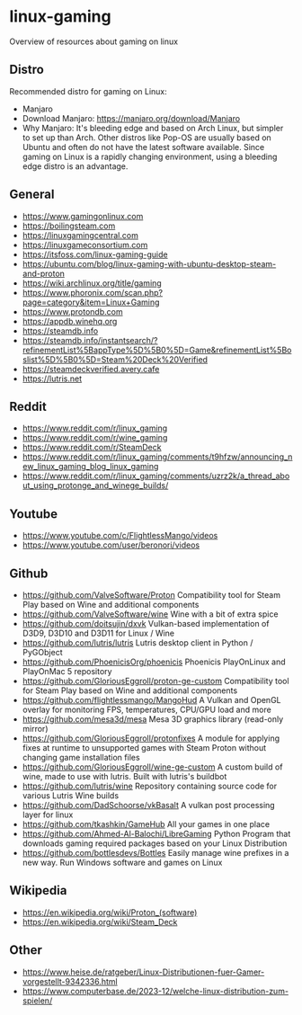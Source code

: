 # linux-gaming
Overview of resources about gaming on linux

## Distro
Recommended distro for gaming on Linux:
- Manjaro
- Download Manjaro: https://manjaro.org/download/Manjaro
- Why Manjaro: It's bleeding edge and based on Arch Linux, but simpler to set up than Arch. Other distros like Pop-OS are usually based on Ubuntu and often do not have the latest software available. Since gaming on Linux is a rapidly changing environment, using a bleeding edge distro is an advantage.

## General
- https://www.gamingonlinux.com
- https://boilingsteam.com
- https://linuxgamingcentral.com
- https://linuxgameconsortium.com
- https://itsfoss.com/linux-gaming-guide
- https://ubuntu.com/blog/linux-gaming-with-ubuntu-desktop-steam-and-proton
- https://wiki.archlinux.org/title/gaming
- https://www.phoronix.com/scan.php?page=category&item=Linux+Gaming
- https://www.protondb.com
- https://appdb.winehq.org
- https://steamdb.info
- https://steamdb.info/instantsearch/?refinementList%5BappType%5D%5B0%5D=Game&refinementList%5Boslist%5D%5B0%5D=Steam%20Deck%20Verified
- https://steamdeckverified.avery.cafe
- https://lutris.net

## Reddit
- https://www.reddit.com/r/linux_gaming
- https://www.reddit.com/r/wine_gaming
- https://www.reddit.com/r/SteamDeck
- https://www.reddit.com/r/linux_gaming/comments/t9hfzw/announcing_new_linux_gaming_blog_linux_gaming
- https://www.reddit.com/r/linux_gaming/comments/uzrz2k/a_thread_about_using_protonge_and_winege_builds/

## Youtube
- https://www.youtube.com/c/FlightlessMango/videos
- https://www.youtube.com/user/beronori/videos

## Github
- https://github.com/ValveSoftware/Proton Compatibility tool for Steam Play based on Wine and additional components
- https://github.com/ValveSoftware/wine Wine with a bit of extra spice
- https://github.com/doitsujin/dxvk Vulkan-based implementation of D3D9, D3D10 and D3D11 for Linux / Wine
- https://github.com/lutris/lutris Lutris desktop client in Python / PyGObject
- https://github.com/PhoenicisOrg/phoenicis Phoenicis PlayOnLinux and PlayOnMac 5 repository
- https://github.com/GloriousEggroll/proton-ge-custom Compatibility tool for Steam Play based on Wine and additional components
- https://github.com/flightlessmango/MangoHud A Vulkan and OpenGL overlay for monitoring FPS, temperatures, CPU/GPU load and more
- https://github.com/mesa3d/mesa Mesa 3D graphics library (read-only mirror)
- https://github.com/GloriousEggroll/protonfixes A module for applying fixes at runtime to unsupported games with Steam Proton without changing game installation files
- https://github.com/GloriousEggroll/wine-ge-custom A custom build of wine, made to use with lutris. Built with lutris's buildbot
- https://github.com/lutris/wine Repository containing source code for various Lutris Wine builds
- https://github.com/DadSchoorse/vkBasalt A vulkan post processing layer for linux
- https://github.com/tkashkin/GameHub All your games in one place
- https://github.com/Ahmed-Al-Balochi/LibreGaming Python Program that downloads gaming required packages based on your Linux Distribution
- https://github.com/bottlesdevs/Bottles Easily manage wine prefixes in a new way. Run Windows software and games on Linux

## Wikipedia
- https://en.wikipedia.org/wiki/Proton_(software)
- https://en.wikipedia.org/wiki/Steam_Deck

## Other
- https://www.heise.de/ratgeber/Linux-Distributionen-fuer-Gamer-vorgestellt-9342336.html
- https://www.computerbase.de/2023-12/welche-linux-distribution-zum-spielen/
